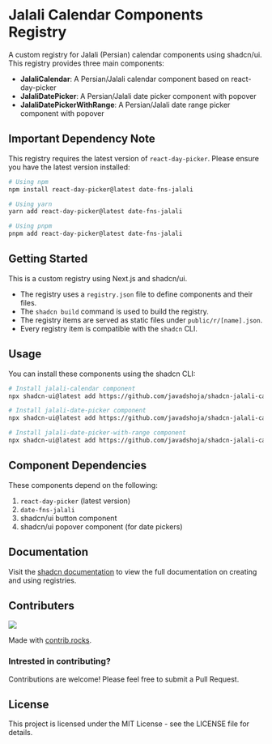 # Jalali Calendar Components Registry

A custom registry for Jalali (Persian) calendar components using shadcn/ui. This registry provides three main components:

- **JalaliCalendar**: A Persian/Jalali calendar component based on react-day-picker
- **JalaliDatePicker**: A Persian/Jalali date picker component with popover
- **JalaliDatePickerWithRange**: A Persian/Jalali date range picker component with popover

## Important Dependency Note

This registry requires the latest version of `react-day-picker`. Please ensure you have the latest version installed:

```bash
# Using npm
npm install react-day-picker@latest date-fns-jalali

# Using yarn
yarn add react-day-picker@latest date-fns-jalali

# Using pnpm
pnpm add react-day-picker@latest date-fns-jalali
```

## Getting Started

This is a custom registry using Next.js and shadcn/ui.

- The registry uses a `registry.json` file to define components and their files.
- The `shadcn build` command is used to build the registry.
- The registry items are served as static files under `public/r/[name].json`.
- Every registry item is compatible with the `shadcn` CLI.

## Usage

You can install these components using the shadcn CLI:

```bash
# Install jalali-calendar component
npx shadcn-ui@latest add https://github.com/javadshoja/shadcn-jalali-calender/r/jalali-calendar.json

# Install jalali-date-picker component
npx shadcn-ui@latest add https://github.com/javadshoja/shadcn-jalali-calender/r/jalali-date-picker.json

# Install jalali-date-picker-with-range component
npx shadcn-ui@latest add https://github.com/javadshoja/shadcn-jalali-calender/r/jalali-date-picker-with-range.json
```

## Component Dependencies

These components depend on the following:

1. `react-day-picker` (latest version)
2. `date-fns-jalali`
3. shadcn/ui button component
4. shadcn/ui popover component (for date pickers)

## Documentation

Visit the [shadcn documentation](https://ui.shadcn.com/docs/registry) to view the full documentation on creating and using registries.

## Contributers
<a href="https://github.com/javadshoja/shadcn-jalali-calendar/graphs/contributors">
  <img src="https://contrib.rocks/image?repo=javadshoja/shadcn-jalali-calendar" />
</a>

Made with [contrib.rocks](https://contrib.rocks).

### Intrested in contributing?
Contributions are welcome! Please feel free to submit a Pull Request.



## License

This project is licensed under the MIT License - see the LICENSE file for details.
